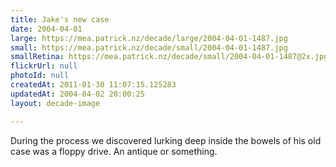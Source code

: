 ```yaml
---
title: Jake's new case
date: 2004-04-01
large: https://mea.patrick.nz/decade/large/2004-04-01-1487.jpg
small: https://mea.patrick.nz/decade/small/2004-04-01-1487.jpg
smallRetina: https://mea.patrick.nz/decade/small/2004-04-01-1487@2x.jpg
flickrUrl: null
photoId: null
createdAt: 2011-01-30 11:07:15.125283
updatedAt: 2004-04-02 20:00:25
layout: decade-image

---
```

During the process we discovered lurking deep inside the bowels of his old case was a floppy drive. An antique or something.

